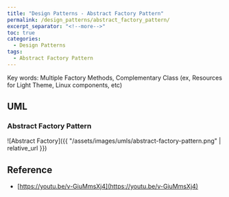 ```yaml
---
title: "Design Patterns - Abstract Factory Pattern"
permalink: /design_patterns/abstract_factory_pattern/
excerpt_separator: "<!--more-->"
toc: true
categories:
  - Design Patterns
tags:
  - Abstract Factory Pattern
---
```


Key words: Multiple Factory Methods, Complementary Class (ex, Resources for Light Theme, Linux components, etc)

## UML  

### Abstract Factory Pattern

![Abstract Factory]({{ "/assets/images/umls/abstract-factory-pattern.png" | relative_url }})

## Reference

- [https://youtu.be/v-GiuMmsXj4](https://youtu.be/v-GiuMmsXj4)
